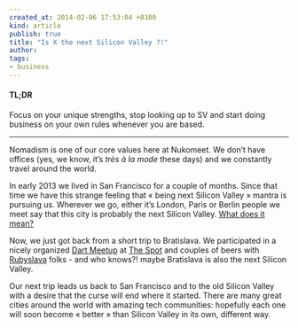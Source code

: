 ```yaml
---
created_at: 2014-02-06 17:53:04 +0100
kind: article
publish: true
title: "Is X the next Silicon Valley ?!"
author:
tags:
- business
---
```


#### TL;DR
Focus on your unique strengths, stop looking up to SV and start doing business
on your own rules whenever you are based.

<hr/>

Nomadism is one of our core values here at Nukomeet. We don’t have offices (yes,
we know, it’s *très à la mode* these days) and we constantly travel around the
world.

In early 2013 we lived in San Francisco for a couple of months. Since that time
we have this strange feeling that « being next Silicon Valley » mantra is
pursuing us. Wherever we go, either it’s London, Paris or Berlin
people we meet say that this city is probably the next Silicon Valley. [What does
it mean?][4]

Now, we just got back from a short trip to Bratislava. We participated in
a nicely organized [Dart Meetup][1] at [The Spot][2] and couples of beers with
[Rubyslava][3] folks - and who knows?! maybe Bratislava is also the next Silicon
Valley.

Our next trip leads us back to San Francisco and to the old Silicon Valley with
a desire that the curse will end where it started. There are many great cities
around the world with amazing tech communities: hopefully each one will soon
become « better » than Silicon Valley in its own, different way.

[1]: https://www.facebook.com/events/329116857220487/
[2]: http://www.thespot.sk/
[3]: http://rubyslava.sk/
[4]: http://youtu.be/OQSNhk5ICTI?t=1m15s




